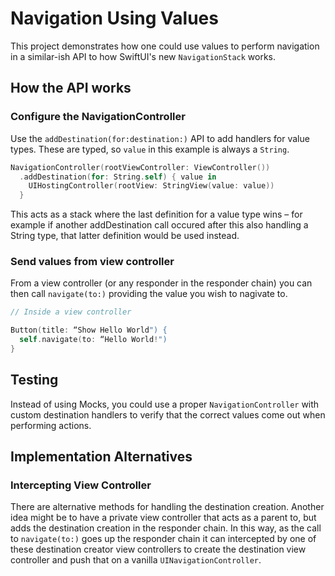 # Navigation Using Values

This project demonstrates how one could use values to perform navigation in a similar-ish API to how SwiftUI's new `NavigationStack` works.

## How the API works

### Configure the NavigationController

Use the `addDestination(for:destination:)` API to add handlers for value types. These are typed, so `value` in this example is always a `String`.

```swift
NavigationController(rootViewController: ViewController())
  .addDestination(for: String.self) { value in
    UIHostingController(rootView: StringView(value: value))
  }      
```

This acts as a stack where the last definition for a value type wins – for example if another addDestination call occured after this also handling a String type, that latter definition would be used instead.

### Send values from view controller

From a view controller (or any responder in the responder chain) you can then call `navigate(to:)` providing the value you wish to nagivate to.

```swift
// Inside a view controller

Button(title: “Show Hello World") {
  self.navigate(to: “Hello World!")
}
```

## Testing

Instead of using Mocks, you could use a proper `NavigationController` with custom destination handlers to verify that the correct values come out when performing actions.

## Implementation Alternatives

### Intercepting View Controller

There are alternative methods for handling the destination creation. Another idea might be to have a private view controller that acts as a parent to, but adds the destination creation in the responder chain. In this way, as the call to `navigate(to:)` goes up the responder chain it can intercepted by one of these destination creator view controllers to create the destination view controller and push that on a vanilla `UINavigationController`.